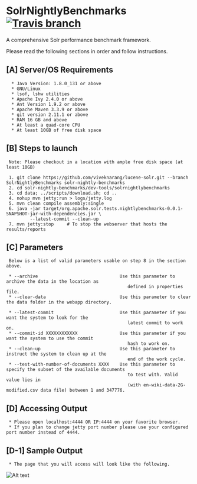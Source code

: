 # SolrNightlyBenchmarks  [![Travis branch](https://img.shields.io/travis/rust-lang/rust/master.svg)]()

A comprehensive Solr performance benchmark framework.

Please read the following sections in order and follow instructions. 

## [A] Server/OS Requirements

      * Java Version: 1.8.0_131 or above
      * GNU/Linux
      * lsof, lshw utilities
      * Apache Ivy 2.4.0 or above
      * Ant Version 1.9.2 or above
      * Apache Maven 3.3.9 or above
      * git version 2.11.1 or above
      * RAM 16 GB and above
      * At least a quad-core CPU
      * At least 10GB of free disk space
      
## [B] Steps to launch

     Note: Please checkout in a location with ample free disk space (at least 10GB)

     1. git clone https://github.com/viveknarang/lucene-solr.git --branch SolrNightlyBenchmarks solr-nightly-benchmarks
     2. cd solr-nightly-benchmarks/dev-tools/solrnightlybenchmarks
     3. cd data; ../scripts/download.sh; cd ..
     4. nohup mvn jetty:run > logs/jetty.log
     5. mvn clean compile assembly:single
     6. java -jar target/org.apache.solr.tests.nightlybenchmarks-0.0.1-SNAPSHOT-jar-with-dependencies.jar \
             --latest-commit --clean-up 
     7. mvn jetty:stop     # To stop the webserver that hosts the results/reports
     

## [C] Parameters

     Below is a list of valid parameters usable on step 8 in the section above. 
  
     * --archive                               Use this parameter to archive the data in the location as 
                                                  defined in properties file.
     * --clear-data                            Use this parameter to clear the data folder in the webapp directory.
     
     * --latest-commit                         Use this parameter if you want the system to look for the 
                                                  latest commit to work on.
     * --commit-id XXXXXXXXXXXX                Use this parameter if you want the system to use the commit 
                                                  hash to work on.
     * --clean-up                              Use this parameter to instruct the system to clean up at the 
                                                  end of the work cycle.
     * --test-with-number-of-documents XXXX    Use this parameter to specify the subset of the available documents 
                                                  to test with. Valid value lies in 
                                                  (with en-wiki-data-2G-modified.csv data file) between 1 and 347776.
     
## [D] Accessing Output

     * Please open localhost:4444 OR IP:4444 on your favorite browser.
     * If you plan to change jetty port number please use your configured port number instead of 4444.
  
## [D-1] Sample Output
     * The page that you will access will look like the following. 

![Alt text](http://www.viveknarang.com/gsoc/snb_screenshot5.PNG)
